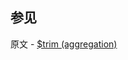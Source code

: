 

## 参见

原文 - [$trim (aggregation)]( https://docs.mongodb.com/manual/reference/operator/aggregation/trim/ )

